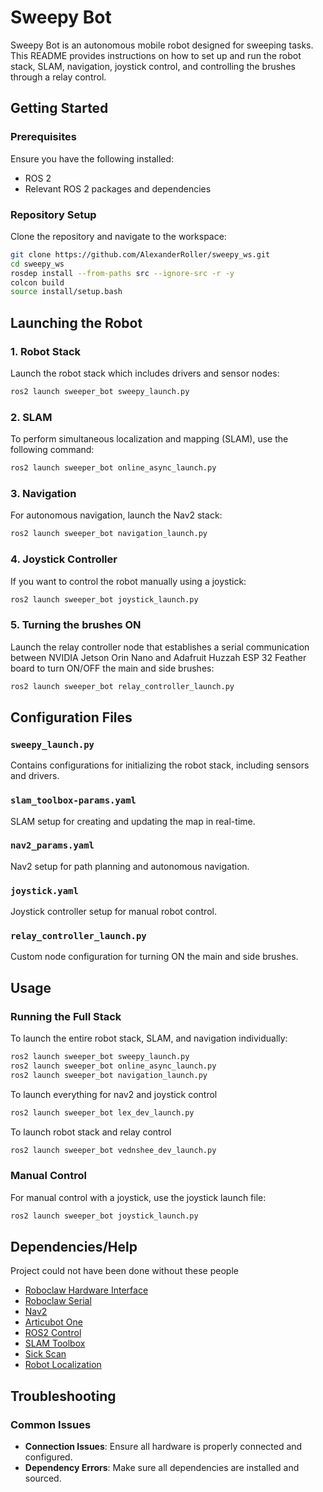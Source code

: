 # Sweepy Bot

Sweepy Bot is an autonomous mobile robot designed for sweeping tasks. This README provides instructions on how to set up and run the robot stack, SLAM, navigation, joystick control, and controlling the brushes through a relay control.

## Getting Started

### Prerequisites

Ensure you have the following installed:
- ROS 2
- Relevant ROS 2 packages and dependencies

### Repository Setup

Clone the repository and navigate to the workspace:

```sh
git clone https://github.com/AlexanderRoller/sweepy_ws.git
cd sweepy_ws
rosdep install --from-paths src --ignore-src -r -y
colcon build
source install/setup.bash
```

## Launching the Robot

### 1. Robot Stack

Launch the robot stack which includes drivers and sensor nodes:

```sh
ros2 launch sweeper_bot sweepy_launch.py
```

### 2. SLAM

To perform simultaneous localization and mapping (SLAM), use the following command:

```sh
ros2 launch sweeper_bot online_async_launch.py
```

### 3. Navigation

For autonomous navigation, launch the Nav2 stack:

```sh
ros2 launch sweeper_bot navigation_launch.py
```

### 4. Joystick Controller

If you want to control the robot manually using a joystick:

```sh
ros2 launch sweeper_bot joystick_launch.py
```

### 5. Turning the brushes ON 

Launch the relay controller node that establishes a serial communication between NVIDIA Jetson Orin Nano and Adafruit Huzzah ESP 32 Feather board to turn ON/OFF the main and side brushes:

```sh
ros2 launch sweeper_bot relay_controller_launch.py
```

## Configuration Files

### `sweepy_launch.py`
Contains configurations for initializing the robot stack, including sensors and drivers.

### `slam_toolbox-params.yaml`
SLAM setup for creating and updating the map in real-time.

### `nav2_params.yaml`
Nav2 setup for path planning and autonomous navigation.

### `joystick.yaml`
Joystick controller setup for manual robot control.

### `relay_controller_launch.py`
Custom node configuration for turning ON the main and side brushes.

## Usage

### Running the Full Stack

To launch the entire robot stack, SLAM, and navigation individually:

```sh
ros2 launch sweeper_bot sweepy_launch.py
ros2 launch sweeper_bot online_async_launch.py
ros2 launch sweeper_bot navigation_launch.py
```

To launch everything for nav2 and joystick control

```sh
ros2 launch sweeper_bot lex_dev_launch.py
```

To launch robot stack and relay control

```sh
ros2 launch sweeper_bot vednshee_dev_launch.py
```

### Manual Control

For manual control with a joystick, use the joystick launch file:

```sh
ros2 launch sweeper_bot joystick_launch.py
```

## Dependencies/Help 

Project could not have been done without these people

- [Roboclaw Hardware Interface](https://github.com/dumbotics/roboclaw_hardware_interface)
- [Roboclaw Serial](https://github.com/dumbotics/roboclaw_serial)
- [Nav2](https://github.com/ros-navigation/navigation2)
- [Articubot One](https://github.com/joshnewans/articubot_one)
- [ROS2 Control](https://github.com/ros-controls/ros2_control)
- [SLAM Toolbox](https://github.com/SteveMacenski/slam_toolbox)
- [Sick Scan](https://github.com/SICKAG/sick_scan_xd)
- [Robot Localization](https://github.com/cra-ros-pkg/robot_localization)


## Troubleshooting

### Common Issues

- **Connection Issues**: Ensure all hardware is properly connected and configured.
- **Dependency Errors**: Make sure all dependencies are installed and sourced.
